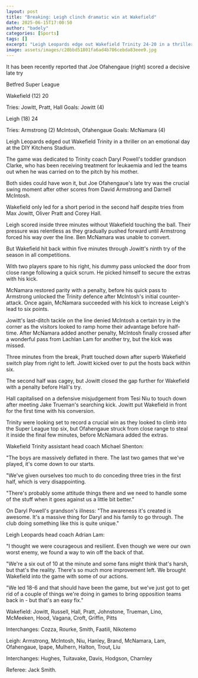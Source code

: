 ```yaml
---
layout: post
title: "Breaking: Leigh clinch dramatic win at Wakefield"
date: 2025-06-15T17:00:50
author: "badely"
categories: [Sports]
tags: []
excerpt: "Leigh Leopards edge out Wakefield Trinity 24-20 in a thriller on an emotional day at the DIY Kitchens Stadium."
image: assets/images/c20bbd51801fa6ad4b706cebda83eee9.jpg
---
```


It has been recently reported that Joe Ofahengaue (right) scored a decisive late try 

Betfred Super League

Wakefield (12) 20

Tries: Jowitt, Pratt, Hall Goals: Jowitt (4)

Leigh (18) 24

Tries: Armstrong (2) McIntosh, Ofahengaue Goals: McNamara (4)

Leigh Leopards edged out Wakefield Trinity in a thriller on an emotional day at the DIY Kitchens Stadium. 

The game was dedicated to Trinity coach Daryl Powell's toddler grandson Clarke, who has been receiving treatment for leukaemia and led the teams out when he was carried on to the pitch by his mother. 

Both sides could have won it, but Joe Ofahengaue's late try was the crucial swing moment after other scores from David Armstrong and Darnell McIntosh.

Wakefield only led for a short period in the second half despite tries from Max Jowitt, Oliver Pratt and Corey Hall.

Leigh scored inside three minutes without Wakefield touching the ball. Their pressure was relentless as they gradually pushed forward until Armstrong forced his way over the line. Ben McNamara was unable to convert.

But Wakefield hit back within five minutes through Jowitt's ninth try of the season in all competitions.

With two players spare to his right, his dummy pass unlocked the door from close range following a quick scrum. He picked himself to secure the extras with his kick.

McNamara restored parity with a penalty, before his quick pass to Armstrong unlocked the Trinity defence after McIntosh's initial counter-attack. Once again, McNamara succeeded with his kick to increase Leigh's lead to six points.

Jowitt's last-ditch tackle on the line denied McIntosh a certain try in the corner as the visitors looked to ramp home their advantage before half-time. After McNamara added another penalty, McIntosh finally crossed after a wonderful pass from Lachlan Lam for another try, but the kick was missed.

Three minutes from the break, Pratt touched down after superb Wakefield switch play from right to left. Jowitt kicked over to put the hosts back within six.

The second half was cagey, but Jowitt closed the gap further for Wakefield with a penalty before Hall's try.

Hall capitalised on a defensive misjudgement from Tesi Niu to touch down after meeting Jake Trueman's searching kick. Jowitt put Wakefield in front for the first time with his conversion.

Trinity were looking set to record a crucial win as they looked to climb into the Super League top six, but Ofahengaue struck from close range to steal it inside the final few minutes, before McNamara added the extras.

Wakefield Trinity assistant head coach Michael Shenton:

"The boys are massively deflated in there. The last two games that we've played, it's come down to our starts.

"We've given ourselves too much to do conceding three tries in the first half, which is very disappointing. 

"There's probably some attitude things there and we need to handle some of the stuff when it goes against us a little bit better."

On Daryl Powell's grandson's illness: "The awareness it's created is awesome.  It's a massive thing for Daryl and his family to go through. The club doing something like this is quite unique."

Leigh Leopards head coach Adrian Lam: 

"I thought we were courageous and resilient. Even though we were our own worst enemy, we found a way to win off the back of that.

"We're a six out of 10 at the minute and some fans might think that's harsh, but that's the reality. There's so much more improvement left. We brought Wakefield into the game with some of our actions.

"We led 18-6 and that should have been the game, but we've just got to get rid of a couple of things we're doing in games to bring opposition teams back in - but that's an easy fix."

Wakefield: Jowitt, Russell, Hall, Pratt, Johnstone, Trueman, Lino, McMeeken, Hood, Vagana, Croft, Griffin, Pitts

Interchanges: Cozza, Rourke, Smith, Faatili, Nikotemo

Leigh: Armstrong, McIntosh, Niu, Hanley, Brand, McNamara, Lam, Ofahengaue, Ipape, Mulhern, Halton, Trout, Liu

Interchanges: Hughes, Tuitavake, Davis, Hodgson, Charnley

Referee: Jack Smith.

